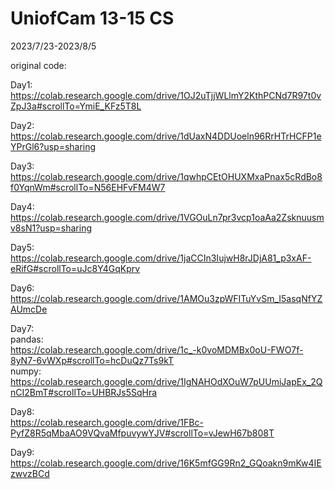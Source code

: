 # UniofCam 13-15 CS
2023/7/23-2023/8/5

original code:

Day1: <br>
https://colab.research.google.com/drive/1OJ2uTjjWLlmY2KthPCNd7R97t0vZpJ3a#scrollTo=YmiE_KFz5T8L

Day2: <br>
https://colab.research.google.com/drive/1dUaxN4DDUoeln96RrHTrHCFP1eYPrGl6?usp=sharing

Day3: <br>
https://colab.research.google.com/drive/1qwhpCEtOHUXMxaPnax5cRdBo8f0YqnWm#scrollTo=N56EHFvFM4W7

Day4: <br>
https://colab.research.google.com/drive/1VGOuLn7pr3vcp1oaAa2Zsknuusmv8sN1?usp=sharing

Day5: <br>
https://colab.research.google.com/drive/1jaCCIn3IujwH8rJDjA81_p3xAF-eRifG#scrollTo=uJc8Y4GqKprv

Day6: <br>
https://colab.research.google.com/drive/1AMOu3zpWFITuYvSm_I5asqNfYZAUmcDe

Day7: <br>
pandas: <br>
https://colab.research.google.com/drive/1c_-k0voMDMBx0oU-FWO7f-8yN7-6vWXp#scrollTo=hcDuQz7Ts9kT <br>
numpy: <br>
https://colab.research.google.com/drive/1IgNAHOdXOuW7pUUmiJapEx_2QnCI2BmT#scrollTo=UHBRJs5SqHra

Day8: <br>
https://colab.research.google.com/drive/1FBc-PyfZ8R5qMbaAO9VQvaMfpuvywYJV#scrollTo=vJewH67b808T

Day9: <br>
https://colab.research.google.com/drive/16K5mfGG9Rn2_GQoakn9mKw4IEzwvzBCd
